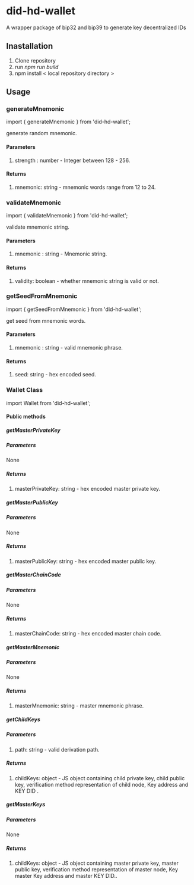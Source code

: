 # did-hd-wallet

A wrapper package of bip32 and bip39 to generate key decentralized IDs

## Inastallation

1. Clone repository
2. run _npm run build_
3. npm install < local repository directory >

## Usage

### generateMnemonic

import { generateMnemonic } from 'did-hd-wallet';

generate random mnemonic.

#### Parameters

1. strength : number - Integer between 128 - 256.

#### Returns

1. mnemonic: string - mnemonic words range from 12 to 24.

### validateMnemonic

import { validateMnemonic } from 'did-hd-wallet';

validate mnemonic string.

#### Parameters

1. mnemonic : string - Mnemonic string.

#### Returns

1. validity: boolean - whether mnemonic string is valid or not.

### getSeedFromMnemonic

import { getSeedFromMnemonic } from 'did-hd-wallet';

get seed from mnemonic words.

#### Parameters

1. mnemonic : string - valid mnemonic phrase.

#### Returns

1. seed: string - hex encoded seed.

### Wallet Class

import Wallet from 'did-hd-wallet';

#### Public methods

##### getMasterPrivateKey

##### Parameters

None

##### Returns

1. masterPrivateKey: string - hex encoded master private key.

##### getMasterPublicKey

##### Parameters

None

##### Returns

1. masterPublicKey: string - hex encoded master public key.

##### getMasterChainCode

##### Parameters

None

##### Returns

1. masterChainCode: string - hex encoded master chain code.

##### getMasterMnemonic

##### Parameters

None

##### Returns

1. masterMnemonic: string - master mnemonic phrase.

##### getChildKeys

##### Parameters

1. path: string - valid derivation path.

##### Returns

1. childKeys: object - JS object containing child private key, child public key, verification method representation of child node, Key address and KEY DID .

##### getMasterKeys

##### Parameters

None

##### Returns

1. childKeys: object - JS object containing master private key, master public key, verification method representation of master node, Key master Key address and master KEY DID..
